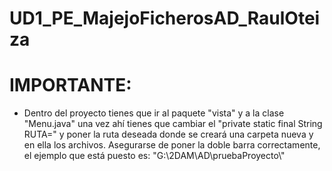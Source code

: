 # UD1_PE_MajejoFicherosAD_RaulOteiza
 

# IMPORTANTE:
- Dentro del proyecto tienes que ir al paquete "vista" y a la clase "Menu.java" una vez ahí tienes que cambiar el "private static final String RUTA="
  y poner la ruta deseada donde se creará una carpeta nueva y en ella los archivos. Asegurarse de poner la doble barra correctamente, el ejemplo
  que está puesto es:
  "G:\\2DAM\\AD\\pruebaProyecto\\" 
